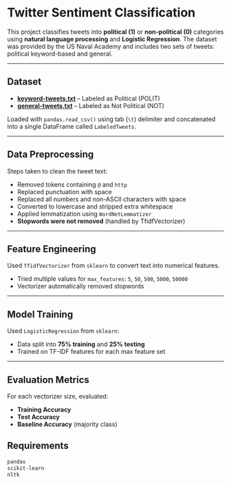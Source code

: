 # Twitter Sentiment Classification

This project classifies tweets into **political (1)** or **non-political (0)** categories using **natural language processing** and **Logistic Regression**. The dataset was provided by the US Naval Academy and includes two sets of tweets: political keyword-based and general.

---

## Dataset

- **[keyword-tweets.txt](https://www.usna.edu/Users/cs/nchamber/data/twitter/keyword-tweets.txt)** – Labeled as Political (POLIT)
- **[general-tweets.txt](https://www.usna.edu/Users/cs/nchamber/data/twitter/general-tweets.txt)** – Labeled as Not Political (NOT)

Loaded with `pandas.read_csv()` using tab (`\t`) delimiter and concatenated into a single DataFrame called `LabeledTweets`.

---

##  Data Preprocessing

Steps taken to clean the tweet text:

- Removed tokens containing `@` and `http`
- Replaced punctuation with space
- Replaced all numbers and non-ASCII characters with space
- Converted to lowercase and stripped extra whitespace
- Applied lemmatization using `WordNetLemmatizer`
- **Stopwords were not removed** (handled by TfidfVectorizer)

---

## Feature Engineering

Used `TfidfVectorizer` from `sklearn` to convert text into numerical features.

- Tried multiple values for `max_features`: `5`, `50`, `500`, `5000`, `50000`
- Vectorizer automatically removed stopwords

---

##  Model Training

Used `LogisticRegression` from `sklearn`:

- Data split into **75% training** and **25% testing**
- Trained on TF-IDF features for each max feature set

---

##  Evaluation Metrics

For each vectorizer size, evaluated:

- **Training Accuracy**
- **Test Accuracy**
- **Baseline Accuracy** (majority class)



## Requirements

```bash
pandas
scikit-learn
nltk
